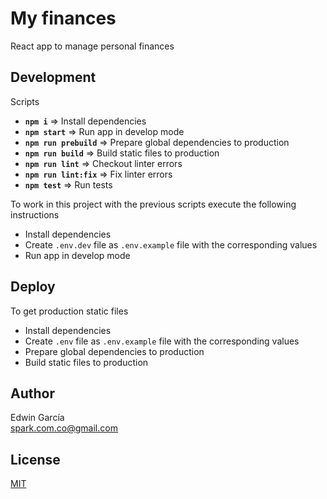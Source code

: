 # My finances

React app to manage personal finances

## Development

Scripts

- **`npm i`** => Install dependencies
- **`npm start`** => Run app in develop mode
- **`npm run prebuild`** => Prepare global dependencies to production
- **`npm run build`** => Build static files to production
- **`npm run lint`** => Checkout linter errors
- **`npm run lint:fix`** => Fix linter errors
- **`npm test`** => Run tests

To work in this project with the previous scripts execute the following instructions

- Install dependencies
- Create `.env.dev` file as `.env.example` file with the corresponding values
- Run app in develop mode

## Deploy

To get production static files

- Install dependencies
- Create `.env` file as `.env.example` file with the corresponding values
- Prepare global dependencies to production
- Build static files to production

## Author

Edwin García  
spark.com.co@gmail.com

## License

[MIT](./LICENSE)
